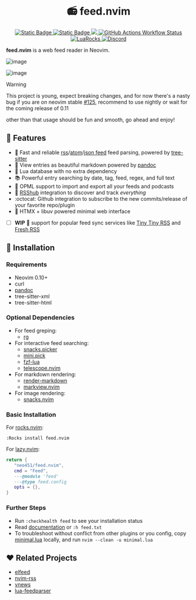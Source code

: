 <!-- panvimdoc-ignore-start -->
<h1 align="center"> 📻 feed.nvim </h1>
<p align="center">
  <a href="https://github.com/neovim/neovim">
    <img alt="Static Badge" src="https://img.shields.io/badge/Neovim%200.10.0+-green.svg?style=for-the-badge&logo=neovim">
  </a>
  <a href="https://www.lua.org">
    <img alt="Static Badge" src="https://img.shields.io/badge/Lua-blue.svg?style=for-the-badge&logo=lua">
  </a>
  <a href="https://github.com/neo451/feed.nvim/releases.atom">
    <img src="https://img.shields.io/badge/rss-F88900?style=for-the-badge&logo=rss&logoColor=white">
  </a>
  <a href="https://github.com/neo451/feed.nvim/actions/workflows/mini-test.yml">
    <img alt="GitHub Actions Workflow Status" src="https://img.shields.io/github/actions/workflow/status/neo451/feed.nvim/mini-test.yml?style=for-the-badge">
  </a>
  <a href="https://luarocks.org/modules/neo451/feed.nvim">
    <img alt="LuaRocks" src="https://img.shields.io/luarocks/v/neo451/feed.nvim?style=for-the-badge">
  </a>
  <a href="https://discord.gg/N85Cd9P7w4">
    <img alt="Discord" src="https://img.shields.io/discord/1342870878794551356?style=for-the-badge&logo=discord">
  </a>
</p>

**feed.nvim** is a web feed reader in Neovim.

![image](https://github.com/user-attachments/assets/246a4e76-9ac8-4cb1-a351-141fe5038443)

![image](https://github.com/user-attachments/assets/e8f9c546-48f6-48d8-8cd6-a9b154df0625)

> [!WARNING]
> This project is young, expect breaking changes, and for now there's a nasty bug if you are on neovim stable [#125](https://github.com/neo451/feed.nvim/issues/125#issuecomment-2612966517), recommend to use nightly or wait for the coming release of 0.11
>
> other than that usage should be fun and smooth, go ahead and enjoy!

## 🌟 Features

- 🌲 Fast and reliable [rss](https://en.wikipedia.org/wiki/RSS)/[atom](<https://en.wikipedia.org/wiki/Atom_(web_standard)>)/[json feed](https://www.jsonfeed.org) feed parsing, powered by [tree-sitter](https://github.com/nvim-treesitter/nvim-treesitter)
- 📝 View entries as beautiful markdown powered by [pandoc](https://pandoc.org)
- 🏪 Lua database with no extra dependency
- 📚 Powerful entry searching by date, tag, feed, regex, and full text
- 📂 OPML support to import and export all your feeds and podcasts
- 🧡 [RSShub](https://github.com/DIYgod/RSSHub) integration to discover and track _everything_
- :octocat: Github integration to subscribe to the new commits/release of your favorite repo/plugin
- 📶 HTMX + libuv powered minimal web interface
- [ ] **WIP** 📡 support for popular feed sync services like [Tiny Tiny RSS](https://tt-rss.org/) and [Fresh RSS](https://github.com/FreshRSS/FreshRSS)

## 🚀 Installation

### Requirements

- Neovim 0.10+
- curl
- [pandoc](https://www.pandoc.org)
- tree-sitter-xml
- tree-sitter-html

### Optional Dependencies

- For feed greping:
  - [rg](https://github.com/BurntSushi/ripgrep)
- For interactive feed searching:
  - [snacks.picker](https://github.com/folke/snacks.nvim)
  - [mini.pick](https://github.com/echasnovski/mini.pick)
  - [fzf-lua](https://github.com/ibhagwan/fzf-lua)
  - [telescope.nvim](https://github.com/folke/snacks.nvim)
- For markdown rendering:
  - [render-markdown](https://github.com/MeanderingProgrammer/render-markdown.nvim)
  - [markview.nvim](https://github.com/OXY2DEV/markview.nvim)
- For image rendering:
  - [snacks.nvim](https://github.com/folke/snacks.nvim)

### Basic Installation

For [rocks.nvim](https://github.com/nvim-neorocks/rocks.nvim):

```vim
:Rocks install feed.nvim
```

For [lazy.nvim](https://github.com/folke/lazy.nvim):

```lua
return {
   "neo451/feed.nvim",
   cmd = "Feed",
   ---@module 'feed'
   ---@type feed.config
   opts = {},
}
```

### Further Steps

- Run `:checkhealth feed` to see your installation status
- Read [documentation](https://neo451.github.io/feed.nvim-docs) or `:h feed.txt`
- To troubleshoot without conflict from other plugins or you config, copy [minimal.lua](./minimal.lua) locally, and run `nvim --clean -u minimal.lua`

## ❤️ Related Projects

- [elfeed](https://github.com/skeeto/elfeed)
- [nvim-rss](https://github.com/EMPAT94/nvim-rss)
- [vnews](https://github.com/danchoi/vnews)
- [lua-feedparser](https://github.com/slact/lua-feedparser)
